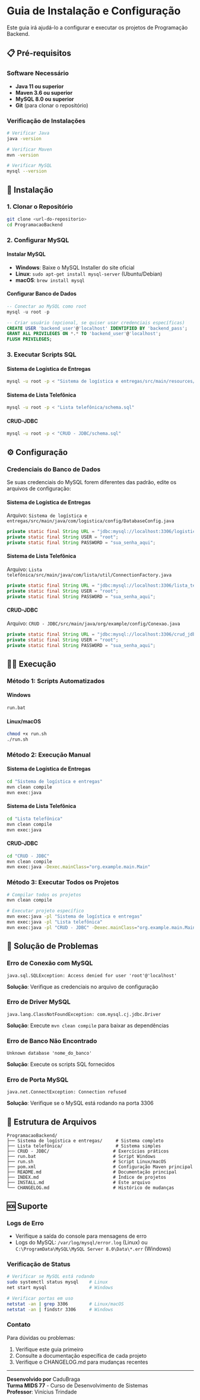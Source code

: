 # Guia de Instalação e Configuração

Este guia irá ajudá-lo a configurar e executar os projetos de Programação Backend.

## 📋 Pré-requisitos

### Software Necessário
- **Java 11 ou superior**
- **Maven 3.6 ou superior**
- **MySQL 8.0 ou superior**
- **Git** (para clonar o repositório)

### Verificação de Instalações
```bash
# Verificar Java
java -version

# Verificar Maven
mvn -version

# Verificar MySQL
mysql --version
```

## 🚀 Instalação

### 1. Clonar o Repositório
```bash
git clone <url-do-repositorio>
cd ProgramacaoBackend
```

### 2. Configurar MySQL

#### Instalar MySQL
- **Windows**: Baixe o MySQL Installer do site oficial
- **Linux**: `sudo apt-get install mysql-server` (Ubuntu/Debian)
- **macOS**: `brew install mysql`

#### Configurar Banco de Dados
```sql
-- Conectar ao MySQL como root
mysql -u root -p

-- Criar usuário (opcional, se quiser usar credenciais específicas)
CREATE USER 'backend_user'@'localhost' IDENTIFIED BY 'backend_pass';
GRANT ALL PRIVILEGES ON *.* TO 'backend_user'@'localhost';
FLUSH PRIVILEGES;
```

### 3. Executar Scripts SQL

#### Sistema de Logística de Entregas
```bash
mysql -u root -p < "Sistema de logística e entregas/src/main/resources/schema.sql"
```

#### Sistema de Lista Telefônica
```bash
mysql -u root -p < "Lista telefônica/schema.sql"
```

#### CRUD-JDBC
```bash
mysql -u root -p < "CRUD - JDBC/schema.sql"
```

## ⚙️ Configuração

### Credenciais do Banco de Dados

Se suas credenciais do MySQL forem diferentes das padrão, edite os arquivos de configuração:

#### Sistema de Logística de Entregas
Arquivo: `Sistema de logística e entregas/src/main/java/com/logistica/config/DatabaseConfig.java`
```java
private static final String URL = "jdbc:mysql://localhost:3306/logistica_entregas?useSSL=false&serverTimezone=UTC&allowPublicKeyRetrieval=true";
private static final String USER = "root";
private static final String PASSWORD = "sua_senha_aqui";
```

#### Sistema de Lista Telefônica
Arquivo: `Lista telefônica/src/main/java/com/lista/util/ConnectionFactory.java`
```java
private static final String URL = "jdbc:mysql://localhost:3306/lista_telefonica?useSSL=false&serverTimezone=UTC&allowPublicKeyRetrieval=true";
private static final String USER = "root";
private static final String PASSWORD = "sua_senha_aqui";
```

#### CRUD-JDBC
Arquivo: `CRUD - JDBC/src/main/java/org/example/config/Conexao.java`
```java
private static final String URL = "jdbc:mysql://localhost:3306/crud_jdbc?useSSL=false&serverTimezone=UTC&allowPublicKeyRetrieval=true";
private static final String USER = "root";
private static final String PASSWORD = "sua_senha_aqui";
```

## 🏃‍♂️ Execução

### Método 1: Scripts Automatizados

#### Windows
```cmd
run.bat
```

#### Linux/macOS
```bash
chmod +x run.sh
./run.sh
```

### Método 2: Execução Manual

#### Sistema de Logística de Entregas
```bash
cd "Sistema de logística e entregas"
mvn clean compile
mvn exec:java
```

#### Sistema de Lista Telefônica
```bash
cd "Lista telefônica"
mvn clean compile
mvn exec:java
```

#### CRUD-JDBC
```bash
cd "CRUD - JDBC"
mvn clean compile
mvn exec:java -Dexec.mainClass="org.example.main.Main"
```

### Método 3: Executar Todos os Projetos
```bash
# Compilar todos os projetos
mvn clean compile

# Executar projeto específico
mvn exec:java -pl "Sistema de logística e entregas"
mvn exec:java -pl "Lista telefônica"
mvn exec:java -pl "CRUD - JDBC" -Dexec.mainClass="org.example.main.Main"
```

## 🔧 Solução de Problemas

### Erro de Conexão com MySQL
```
java.sql.SQLException: Access denied for user 'root'@'localhost'
```
**Solução**: Verifique as credenciais no arquivo de configuração

### Erro de Driver MySQL
```
java.lang.ClassNotFoundException: com.mysql.cj.jdbc.Driver
```
**Solução**: Execute `mvn clean compile` para baixar as dependências

### Erro de Banco Não Encontrado
```
Unknown database 'nome_do_banco'
```
**Solução**: Execute os scripts SQL fornecidos

### Erro de Porta MySQL
```
java.net.ConnectException: Connection refused
```
**Solução**: Verifique se o MySQL está rodando na porta 3306

## 📁 Estrutura de Arquivos

```
ProgramacaoBackend/
├── Sistema de logística e entregas/     # Sistema completo
├── Lista telefônica/                    # Sistema simples
├── CRUD - JDBC/                        # Exercícios práticos
├── run.bat                             # Script Windows
├── run.sh                              # Script Linux/macOS
├── pom.xml                             # Configuração Maven principal
├── README.md                           # Documentação principal
├── INDEX.md                            # Índice de projetos
├── INSTALL.md                          # Este arquivo
└── CHANGELOG.md                        # Histórico de mudanças
```

## 🆘 Suporte

### Logs de Erro
- Verifique a saída do console para mensagens de erro
- Logs do MySQL: `/var/log/mysql/error.log` (Linux) ou `C:\ProgramData\MySQL\MySQL Server 8.0\Data\*.err` (Windows)

### Verificação de Status
```bash
# Verificar se MySQL está rodando
sudo systemctl status mysql    # Linux
net start mysql                # Windows

# Verificar portas em uso
netstat -an | grep 3306        # Linux/macOS
netstat -an | findstr 3306     # Windows
```

### Contato
Para dúvidas ou problemas:
1. Verifique este guia primeiro
2. Consulte a documentação específica de cada projeto
3. Verifique o CHANGELOG.md para mudanças recentes

---

**Desenvolvido por** CaduBraga  
**Turma MIDS 77** - Curso de Desenvolvimento de Sistemas  
**Professor**: Vinícius Trindade
